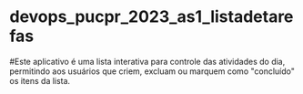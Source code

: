 # devops_pucpr_2023_as1_listadetarefas

#Este aplicativo é uma lista interativa para controle das atividades do dia, permitindo aos usuários que criem, excluam ou marquem como "concluído" os itens da lista.
